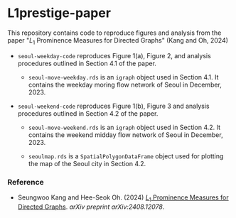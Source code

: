 # L1prestige-paper

This repository contains code to reproduce figures and analysis from the paper "*L*<sub>1</sub> Prominence Measures for Directed Graphs" (Kang and Oh, 2024)

- `seoul-weekday-code` reproduces Figure 1(a), Figure 2, and analysis procedures outlined in Section 4.1 of the paper.

	- `seoul-move-weekday.rds` is an `igraph` object used in Section 4.1. It contains the weekday moring flow network of Seoul in December, 2023.

- `seoul-weekend-code` reproduces Figure 1(b), Figure 3 and analysis procedures outlined in Section 4.2 of the paper.

	- `seoul-move-weekend.rds` is an `igraph` object used in Section 4.2. It contains the weekend midday flow network of Seoul in December, 2023.

	- `seoulmap.rds` is a `SpatialPolygonDataFrame` object used for plotting the map of the Seoul city in Section 4.2.


### Reference

-   Seungwoo Kang and Hee-Seok Oh. (2024) [*L*<sub>1</sub> Prominence Measures for Directed Graphs](
https://doi.org/10.48550/arXiv.2408.12078). *arXiv preprint arXiv:2408.12078*.